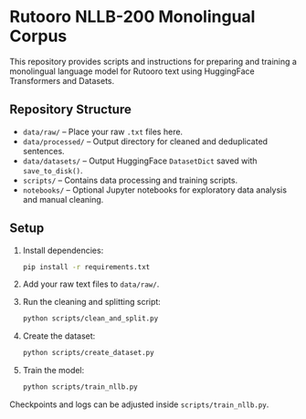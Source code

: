 # Rutooro NLLB-200 Monolingual Corpus

This repository provides scripts and instructions for preparing and training a monolingual language model for Rutooro text using HuggingFace Transformers and Datasets.

## Repository Structure

- `data/raw/` – Place your raw `.txt` files here.
- `data/processed/` – Output directory for cleaned and deduplicated sentences.
- `data/datasets/` – Output HuggingFace `DatasetDict` saved with `save_to_disk()`.
- `scripts/` – Contains data processing and training scripts.
- `notebooks/` – Optional Jupyter notebooks for exploratory data analysis and manual cleaning.

## Setup

1. Install dependencies:
   ```bash
   pip install -r requirements.txt
   ```

2. Add your raw text files to `data/raw/`.

3. Run the cleaning and splitting script:
   ```bash
   python scripts/clean_and_split.py
   ```

4. Create the dataset:
   ```bash
   python scripts/create_dataset.py
   ```

5. Train the model:
   ```bash
   python scripts/train_nllb.py
   ```

Checkpoints and logs can be adjusted inside `scripts/train_nllb.py`.
